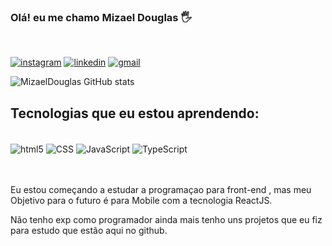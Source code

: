 ### Olá! eu me chamo Mizael Douglas 🖐️
<br/>

[![instagram](https://img.shields.io/badge/Instagram-E4405F?style=for-the-badge&logo=instagram&logoColor=white)](https://www.instagram.com/mizael.douglas/)
[![linkedin](https://img.shields.io/badge/LinkedIn-0077B5?style=for-the-badge&logo=linkedin&logoColor=white)](https://www.linkedin.com/in/mizaeel-douglas-aa850a216/)
[![gmail](https://img.shields.io/badge/Gmail-D14836?style=for-the-badge&logo=gmail&logoColor=white)](miaeldouglas2@hmail.com)
<br/>

![MizaelDouglas GitHub stats](https://github-readme-stats.vercel.app/api?username=Mizaeldouglas&show_icons=true&theme=dracula)


## Tecnologias que eu estou aprendendo:

<div style="display:inline_block"> <br/>
    <img align="center" alt="html5" src="https://img.shields.io/badge/HTML5-E34F26?style=for-the-badge&logo=html5&logoColor=white">
    <img align="center" alt="CSS" src="https://img.shields.io/badge/CSS3-1572B6?style=for-the-badge&logo=css3&logoColor=white">
    <img align="center" alt="JavaScript" src="https://img.shields.io/badge/JavaScript-F7DF1E?style=for-the-badge&logo=javascript&logoColor=black">
    <img align="center" alt="TypeScript" src="https://img.shields.io/badge/TypeScript-007ACC?style=for-the-badge&logo=typescript&logoColor=white">

</div> <br><br>


 Eu estou começando a estudar a programaçao para front-end ,
mas meu Objetivo para o futuro é para Mobile com a tecnologia ReactJS.

Não tenho exp como programador ainda mais tenho uns projetos que eu fiz para estudo 
que estão aqui no github.
